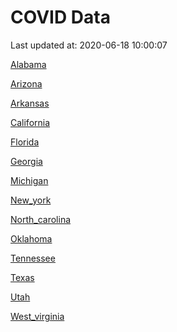 COVID Data
================

Last updated at: 2020-06-18 10:00:07

<a href='States/alabama.md'>Alabama</a>

<a href='States/arizona.md'>Arizona</a>

<a href='States/arkansas.md'>Arkansas</a>

<a href='States/california.md'>California</a>

<a href='States/florida.md'>Florida</a>

<a href='States/georgia.md'>Georgia</a>

<a href='States/michigan.md'>Michigan</a>

<a href='States/new_york.md'>New\_york</a>

<a href='States/north_carolina.md'>North\_carolina</a>

<a href='States/oklahoma.md'>Oklahoma</a>

<a href='States/tennessee.md'>Tennessee</a>

<a href='States/texas.md'>Texas</a>

<a href='States/utah.md'>Utah</a>

<a href='States/west_virginia.md'>West\_virginia</a>
